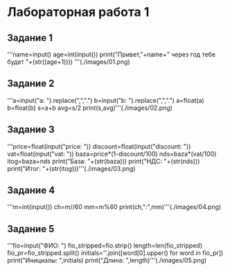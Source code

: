 # **Лабораторная работа 1**
## Задание 1
'''name=input()
age=int(input())
print("Привет,"+name+" через год тебе будет "+(str((age+1))))
'''(./images/01.png) 
## Задание 2
'''a=input("a: ").replace(",",".")
b=input("b: ").replace(",",".")
a=float(a)
b=float(b)
s=a+b
avg=s/2
print(s,avg)'''(./images/02.png)
## Задание 3
'''price=float(input("price: "))
discount=float(input("discount: "))
vat=float(input("vat: "))
baza=price*(1-discount/100)
nds=baza*(vat/100)
itog=baza+nds
print("База: "+(str(baza)))
print("НДС: "+(str(nds)))
print("Итог: "+(str(itog)))'''(./images/03.png)
## Задание 4
'''m=int(input())
ch=m//60
mm=m%60
print(ch,":",mm)'''(./images/04.png)
## Задание 5
'''fio=input("ФИО: ")
fio_stripped=fio.strip()
length=len(fio_stripped)
fio_pr=fio_stripped.split()
initials=''.join([word[0].upper() for word in fio_pr])
print("Инициалы: ",initials)
print("Длина: ",length)'''(./images/05.png)